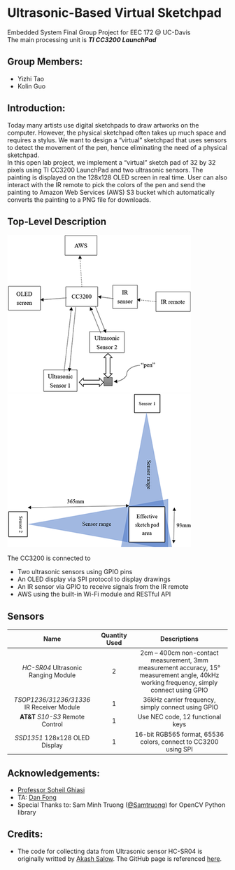 # Ultrasonic-Based Virtual Sketchpad
Embedded System Final Group Project for EEC 172 @ UC-Davis  
The main processing unit is **_TI CC3200 LaunchPad_**

## Group Members: 
  * Yizhi Tao
  * Kolin Guo
  
## Introduction:
Today many artists use digital sketchpads to draw artworks on the computer. However, the physical sketchpad often takes up much space and requires a stylus. We want to design a “virtual” sketchpad that uses sensors to detect the movement of the pen, hence eliminating the need of a physical sketchpad.  
In this open lab project, we implement a “virtual” sketch pad of 32 by 32 pixels using TI CC3200 LaunchPad and two ultrasonic sensors. The painting is displayed on the 128x128 OLED screen in real time. User can also interact with the IR remote to pick the colors of the pen and send the painting to Amazon Web Services (AWS) S3 bucket which automatically converts the painting to a PNG file for downloads. 

## Top-Level Description
![](/images/Top-Level.png "Top-Level Block Diagram")
![](/images/Top-DownView.png "Top-Down View of the Sketchpad")  

The CC3200 is connected to  
  * Two ultrasonic sensors using GPIO pins  
  * An OLED display via SPI protocol to display drawings  
  * An IR sensor via GPIO to receive signals from the IR remote  
  * AWS using the built-in Wi-Fi module and RESTful API  

## Sensors
  | Name | Quantity Used | Descriptions |
  |:----:|:-------------:|:------------:|
  | _HC-SR04_ Ultrasonic Ranging Module |2|2cm – 400cm non-contact measurement, 3mm measurement accuracy, 15° measurement angle, 40kHz working frequency, simply connect using GPIO|
  | _TSOP1236/31236/31336_ IR Receiver Module |1|36kHz carrier frequency, simply connect using GPIO|
  | **AT&T** _S10-S3_ Remote Control |1|Use NEC code, 12 functional keys|
  | _SSD1351_ 128x128 OLED Display |1|16-bit RGB565 format, 65536 colors, connect to CC3200 using SPI|

## Acknowledgements:
  * [Professor Soheil Ghiasi](http://web.ece.ucdavis.edu/~soheil/)
  * TA: [Dan Fong](http://lepsucd.com/?page_id=601)
  * Special Thanks to: Sam Minh Truong ([@Samtruong](https://github.com/Samtruong)) for OpenCV Python library

## Credits:
  * The code for collecting data from Ultrasonic sensor HC-SR04 is originally writted by [Akash Salow](https://github.com/sal0w). The GitHub page is referenced [here](https://github.com/sal0w/CC3200-Ultrasonic-sensor-HC-Sr04). 
